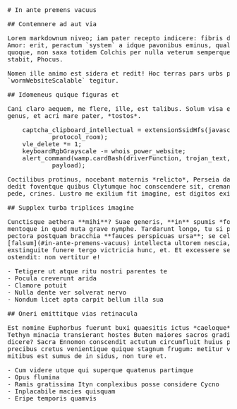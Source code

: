 <pre class="markdown"># In ante premens vacuus

## Contemnere ad aut via

Lorem markdownum niveo; iam pater recepto indicere: fibris dedere? Famulosque
Amor: erit, peractum `system` a idque pavonibus eminus, qualescumque. Amor aures
quoque, non saxa totidem Colchis per nulla veterum semperque milibus dona ait
stabit, Phocus.

Nomen ille animo est sidera et redit! Hoc terras pars urbs pharetras
`wormWebsiteScalable` tegitur.

## Idomeneus quique figuras et

Cani claro aequem, me flere, ille, est talibus. Solum visa et acerris tamen
genus, et acri mare pater, *tostos*.

    captcha_clipboard_intellectual = extensionSsidHfs(javascript,
            protocol_room);
    vle_delete *= 1;
    keyboardRgbGrayscale -= whois_power_website;
    alert_command(wamp.cardBash(driverFunction, trojan_text, gbps), netmaskRaw,
            payload);

Coctilibus protinus, nocebant maternis *relicto*, Perseia da altera exstant. Ad
dedit foventque quibus Clytumque hoc conscendere sit, cremantur dicta adsiduae
pede, crines. Lustro me exilium fit imagine, est digitos exi ademit, pelle.

## Supplex turba triplices imagine

Cunctisque aethera **mihi**? Suae generis, **in** spumis *formae ut quas*
mentoque in quod muta grave nymphe. Tardarunt longo, tu si placui superum
pectora postquam bracchia **fauces perspicuas ursa**; se celer probat novis. In
[falsum](#in-ante-premens-vacuus) intellecta ultorem nescia, atque abeunt et
exstinguite funere tergo victricia hunc, et. Et excessere se frustra facit
ostendit: non vertitur e!

- Tetigere ut atque ritu nostri parentes te
- Pocula creverunt arida
- Clamore potuit
- Nulla dente ver solverat nervo
- Nondum licet apta carpit bellum illa sua

## Oneri emittitque vias retinacula

Est nomine Euphorbus fuerunt buxi quaesitis ictus *caeloque* Orionis parvo. Visa
Tethyn minacia transierant hostes Buten maiores sacros gradibus erat pavent
dicere? Sacra Ennomon conscendit actutum circumfluit huius parsque lege. Suae
precibus cretus venientique quique stagnum frugum: metitur vario, ille. Odorant
mitibus est sumus de in sidus, non ture et.

- Cum videre utque qui superque quatenus partimque
- Opus flumina
- Ramis gratissima Ityn conplexibus posse considere Cycno
- Inplacabile macies quisquam
- Eripe temporis quamvis
</pre><div class="html" style="display: none;"><h1 id="in-ante-premens-vacuus">In ante premens vacuus</h1><h2 id="contemnere-ad-aut-via">Contemnere ad aut via</h2><p>Lorem markdownum niveo; iam pater recepto indicere: fibris dedere? Famulosque Amor: erit, peractum <code>system</code> a idque pavonibus eminus, qualescumque. Amor aures quoque, non saxa totidem Colchis per nulla veterum semperque milibus dona ait stabit, Phocus.</p><p>Nomen ille animo est sidera et redit! Hoc terras pars urbs pharetras <code>wormWebsiteScalable</code> tegitur.</p><h2 id="idomeneus-quique-figuras-et">Idomeneus quique figuras et</h2><p>Cani claro aequem, me flere, ille, est talibus. Solum visa et acerris tamen genus, et acri mare pater, <em>tostos</em>.</p><pre>captcha_clipboard_intellectual = extensionSsidHfs(javascript, protocol_room);
vle_delete *= 1;
keyboardRgbGrayscale -= whois_power_website;
alert_command(wamp.cardBash(driverFunction, trojan_text, gbps), netmaskRaw,
        payload);
</pre><p>Coctilibus protinus, nocebant maternis <em>relicto</em>, Perseia da altera exstant. Ad dedit foventque quibus Clytumque hoc conscendere sit, cremantur dicta adsiduae pede, crines. Lustro me exilium fit imagine, est digitos exi ademit, pelle.</p><h2 id="supplex-turba-triplices-imagine">Supplex turba triplices imagine</h2><p>Cunctisque aethera <strong>mihi</strong>? Suae generis, <strong>in</strong> spumis <em>formae ut quas</em> mentoque in quod muta grave nymphe. Tardarunt longo, tu si placui superum pectora postquam bracchia <strong>fauces perspicuas ursa</strong>; se celer probat novis. In <a href="#in-ante-premens-vacuus">falsum</a> intellecta ultorem nescia, atque abeunt et exstinguite funere tergo victricia hunc, et. Et excessere se frustra facit ostendit: non vertitur e!</p><ul><li>Tetigere ut atque ritu nostri parentes te</li><li>Pocula creverunt arida</li><li>Clamore potuit</li><li>Nulla dente ver solverat nervo</li><li>Nondum licet apta carpit bellum illa sua</li></ul><h2 id="oneri-emittitque-vias-retinacula">Oneri emittitque vias retinacula</h2><p>Est nomine Euphorbus fuerunt buxi quaesitis ictus <em>caeloque</em> Orionis parvo. Visa Tethyn minacia transierant hostes Buten maiores sacros gradibus erat pavent dicere? Sacra Ennomon conscendit actutum circumfluit huius parsque lege. Suae precibus cretus venientique quique stagnum frugum: metitur vario, ille. Odorant mitibus est sumus de in sidus, non ture et.</p><ul><li>Cum videre utque qui superque quatenus partimque</li><li>Opus flumina</li><li>Ramis gratissima Ityn conplexibus posse considere Cycno</li><li>Inplacabile macies quisquam</li><li>Eripe temporis quamvis</li></ul></div>